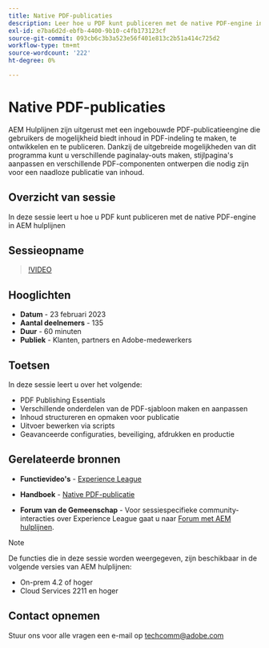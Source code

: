```yaml
---
title: Native PDF-publicaties
description: Leer hoe u PDF kunt publiceren met de native PDF-engine in AEM hulplijnen.
exl-id: e7ba6d2d-ebfb-4400-9b10-c4fb173123cf
source-git-commit: 093cb6c3b3a523e56f401e813c2b51a414c725d2
workflow-type: tm+mt
source-wordcount: '222'
ht-degree: 0%

---
```


# Native PDF-publicaties

AEM Hulplijnen zijn uitgerust met een ingebouwde PDF-publicatieengine die gebruikers de mogelijkheid biedt inhoud in PDF-indeling te maken, te ontwikkelen en te publiceren. Dankzij de uitgebreide mogelijkheden van dit programma kunt u verschillende paginalay-outs maken, stijlpagina&#39;s aanpassen en verschillende PDF-componenten ontwerpen die nodig zijn voor een naadloze publicatie van inhoud.

## Overzicht van sessie

In deze sessie leert u hoe u PDF kunt publiceren met de native PDF-engine in AEM hulplijnen

## Sessieopname

>[!VIDEO](https://video.tv.adobe.com/v/3416076/native-pdf?quality=12&learn=on)

## Hooglichten

- **Datum** - 23 februari 2023
- **Aantal deelnemers** - 135
- **Duur** - 60 minuten
- **Publiek** - Klanten, partners en Adobe-medewerkers

## Toetsen

In deze sessie leert u over het volgende:
- PDF Publishing Essentials
- Verschillende onderdelen van de PDF-sjabloon maken en aanpassen
- Inhoud structureren en opmaken voor publicatie
- Uitvoer bewerken via scripts
- Geavanceerde configuraties, beveiliging, afdrukken en productie

## Gerelateerde bronnen

- **Functievideo&#39;s** -  [Experience League](https://experienceleague.adobe.com/docs/experience-manager-guides-learn/videos/advanced-user-guide/overview.html?lang=en)

- **Handboek** - [Native PDF-publicatie](https://experienceleague.adobe.com/docs/experience-manager-guides-learn/tutorials/configuring/config-native-pdf-publish/pdf-template.html?lang=en)

- **Forum van de Gemeenschap** - Voor sessiespecifieke community-interacties over Experience League gaat u naar  [Forum met AEM hulplijnen](https://experienceleaguecommunities.adobe.com/t5/experience-manager-guides/bd-p/xml-documentation-discussions).

>[!NOTE]
>
> De functies die in deze sessie worden weergegeven, zijn beschikbaar in de volgende versies van AEM hulplijnen:
> - On-prem 4.2 of hoger
> - Cloud Services 2211 en hoger


## Contact opnemen

Stuur ons voor alle vragen een e-mail op <techcomm@adobe.com>
